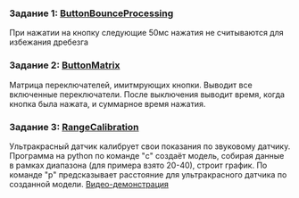 ### Задание 1: [ButtonBounceProcessing](./ButtonBounceProcessing)

При нажатии на кнопку следующие 50мс нажатия не считываются для избежания дребезга

### Задание 2: [ButtonMatrix](./ButtonMatrix)

Матрица переключателей, имитмрующих кнопки. Выводит все включенные переключатели. После выключения выводит время, когда кнопка была нажата, и суммарное время нажатия.

### Задание 3: [RangeCalibration](./RangeCalibration)

Ультракрасный датчик калибрует свои показания по звуковому датчику.
Программа на python по команде "c" создаёт модель, собирая данные в рамках диапазона (для примера взято 20-40),
строит график. По команде "р" предсказывает расстояние для ультракрасного датчика по созданной модели.
[Видео-демонстрация](https://disk.yandex.ru/i/FqBm-0urL0miyg)
